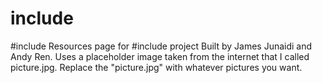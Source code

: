 # include
#include
Resources page for #include project
Built by James Junaidi and Andy Ren.
Uses a placeholder image taken from the internet that I called picture.jpg.
Replace the "picture.jpg" with whatever pictures you want. 
